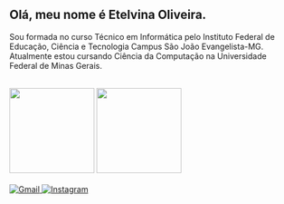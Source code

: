 <h2>
  Olá, meu nome é Etelvina Oliveira.
</h2>
<div>
  <p>
  Sou formada no curso Técnico em Informática pelo Instituto Federal de Educação, Ciência e Tecnologia Campus São João Evangelista-MG. Atualmente estou cursando Ciência da Computação na Universidade Federal de Minas Gerais.
  </p>
</div>
<br>
<div>
  <img height='150cm' src='https://github-readme-stats.vercel.app/api?username=teteoliveira&show_icons=true&theme=dracula&include_all_commits=true'>
  <img height='150cm' src='https://github-readme-stats.vercel.app/api/top-langs/?username=teteoliveira&layout=compact&theme=dracula'>
</div>
<br>
<div>
  <a href="mailto:etelvina.oliveira2003@gmail.com">
    <img src="https://img.shields.io/badge/Gmail-D14836?style=for-the-badge&logo=gmail&logoColor=white" alt="Gmail">
  </a>
  <a href="https://www.instagram.com/teteoliveira1800/">
    <img src="https://img.shields.io/badge/Instagram-E4405F?style=for-the-badge&logo=instagram&logoColor=white" alt="Instagram">
  </a>
</div>
